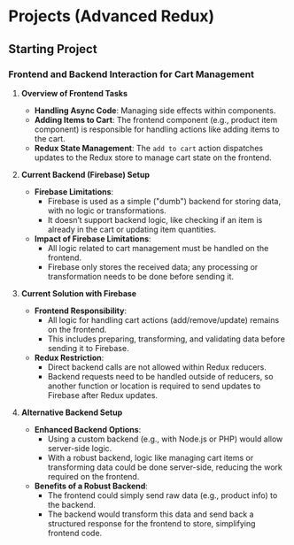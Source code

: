 # Projects (Advanced Redux)

## Starting Project

### Frontend and Backend Interaction for Cart Management

1. **Overview of Frontend Tasks**

   - **Handling Async Code**: Managing side effects within components.
   - **Adding Items to Cart**: The frontend component (e.g., product item component) is responsible for handling actions like adding items to the cart.
   - **Redux State Management**: The `add to cart` action dispatches updates to the Redux store to manage cart state on the frontend.

2. **Current Backend (Firebase) Setup**

   - **Firebase Limitations**:
     - Firebase is used as a simple ("dumb") backend for storing data, with no logic or transformations.
     - It doesn’t support backend logic, like checking if an item is already in the cart or updating item quantities.
   - **Impact of Firebase Limitations**:
     - All logic related to cart management must be handled on the frontend.
     - Firebase only stores the received data; any processing or transformation needs to be done before sending it.

3. **Current Solution with Firebase**

   - **Frontend Responsibility**:
     - All logic for handling cart actions (add/remove/update) remains on the frontend.
     - This includes preparing, transforming, and validating data before sending it to Firebase.
   - **Redux Restriction**:
     - Direct backend calls are not allowed within Redux reducers.
     - Backend requests need to be handled outside of reducers, so another function or location is required to send updates to Firebase after Redux updates.

4. **Alternative Backend Setup**

   - **Enhanced Backend Options**:
     - Using a custom backend (e.g., with Node.js or PHP) would allow server-side logic.
     - With a robust backend, logic like managing cart items or transforming data could be done server-side, reducing the work required on the frontend.
   - **Benefits of a Robust Backend**:
     - The frontend could simply send raw data (e.g., product info) to the backend.
     - The backend would transform this data and send back a structured response for the frontend to store, simplifying frontend code.

